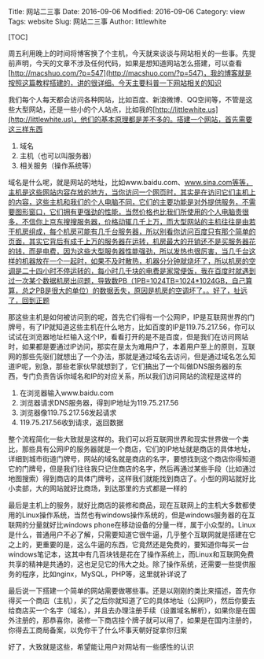 Title: 网站二三事
Date: 2016-09-06
Modified: 2016-09-06
Category: view
Tags: website
Slug: 网站二三事
Author: littlewhite

[TOC]

周五利用晚上的时间将博客换了个主机，今天就来谈谈与网站相关的一些事。先提前声明，今天的文章不涉及任何代码，如果是想知道网站怎么搭建，可以查看[http://macshuo.com/?p=547](http://macshuo.com/?p=547)，我的博客就是按照这篇教程搭建的，讲的很详细。今天主要科普一下网站相关的知识

我们每个人每天都会访问各种网站，比如百度、新浪微博、QQ空间等，不管是这些大型网站，还是一些小的个人站点，比如我的[http://littlewhite.us](http://littlewhite.us)，他们的基本原理都是差不多的。搭建一个网站，首先需要这三样东西

1. 域名
2. 主机（也可以叫服务器）
3. 相关服务（操作系统等）

域名是什么呢，就是网站的地址，比如www.baidu.com、www.sina.com等等，主机是这些网站内容存放的地方，当你访问一个网页时，其实是在访问它们主机上的内容，这些主机和我们的个人电脑不同，它们的主要功能是对外提供服务，不需要图形窗口，它们拥有更强劲的性能，当然价格也比我们所使用的个人电脑贵很多，不信你上京东搜搜服务器，价格动辄几千上万，而大型网站的主机往往是由若干机房组成，每个机房可能有几千台服务器，所以别看你访问百度只有那个简单的页面，其实它背后有成千上万的服务器在运转，机房最大的开销还不是买服务器花的钱，而是电费，因为这些大型服务器性能强劲，所以发热也很厉害，当几千台这样的机器放在一个一起时，如果不及时散热，机器分分钟就烧坏了，所以机房的空调是二十四小时不停运转的，每小时几千块的电费是家常便饭，我在百度时就遇到过一次某个数据机房出问题，导致数PB（1PB=1024TB=1024*1024GB，自己算算，总之PB是很大的单位）的数据丢失，原因是机房的空调坏了。。好了，扯远了，回到正题

那这些主机是如何被访问到的呢，首先它们得有一个公网IP，IP是互联网世界的门牌号，有了IP就知道这些主机在什么地方，比如百度的IP是119.75.217.56，你可以试试在浏览器地址栏输入这个IP，看看打开的是不是百度，但是我们在访问网站时，如果都是要通过IP访问，那实在是太为难用户了，本着用户至上的原则，互联网的那些先驱们就想出了一个办法，那就是通过域名去访问，但是通过域名怎么知道IP呢，别急，那些老家伙早就想到了，它们搞出了一个叫做DNS服务器的东西，专门负责告诉你域名和IP的对应关系，所以我们访问网站的流程是这样的

1. 在浏览器输入www.baidu.com
2. 浏览器请求DNS服务器，得到IP地址为119.75.217.56
3. 浏览器像119.75.217.56发起请求
4. 119.75.217.56收到请求，返回数据

整个流程简化一些大致就是这样的。我们可以将互联网世界和现实世界做一个类比，那些具有公网IP的服务器就是一个商店，它们的IP地址就是商店的具体地址，详细到城市街道门牌号，网站的域名就是商店的名字，要想找到这个商店你得知道它的门牌号，但是我们往往我只记住商店的名字，然后再通过某些手段（比如通过地图搜索）得到商店的具体门牌号，这样我们就能找到商店了。小型的网站就好比小卖部，大的网站就好比商场，到达那里的方式都是一样的

最后是主机上的服务，就好比商店的装修和商品，现在互联网上的主机大多数都使用的Linux操作系统，当然也有windows操作系统的，但是windows服务器的在互联网的分量就好比windows phone在移动设备的分量一样，属于小众型的。Linux是什么，普通用户不必了解，只需要知道它很牛逼，几乎整个互联网就是搭建在它之上的，更重要的是，这么牛逼的东西，它竟然还是免费的，要知道你每买一台windows笔记本，这其中有几百块钱是花在了操作系统上，而Linux和互联网免费共享的精神是共通的，这也足见它的伟大之处。除了操作系统，还需要一些提供服务的程序，比如nginx，MySQL，PHP等，这里就补详说了

最后说一下搭建一个简单的网站需要做哪些事。还是以刚刚的类比来描述，首先你得买一个商店（主机），买了之后你就知道了它的具体地址（公网IP），然后你要去给商店买一个名字（域名），并且去办理注册手续（设置域名解析），如果你是在国外注册的，那恭喜你，装修一下商店挂个牌子就可以用了，如果是在国内注册的，你得去工商局备案，以免你干了什么坏事天朝好捉拿你归案

好了，大致就是这些，希望能让用户对网站有一些感性的认识


